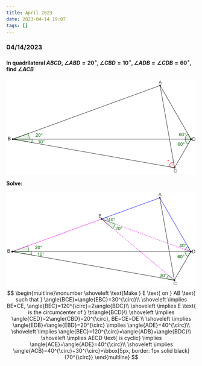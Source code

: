 ```yaml
---
title: April 2023
date: 2023-04-14 19:07
tags: []
---
```


### 04/14/2023

#### In quadrilateral $ABCD$, $\angle{ABD}=20^{\circ}, \angle{CBD}=10^{\circ}, \angle{ADB}=\angle{CDB}=60^{\circ}$, find $\angle{ACB}$

![image-20230414190910603](/assets/images/2023/image-20230414190910603.png)

**Solve:**

![image-20230414191324695](/assets/images/2023/image-20230414191324695.png)
$$
\begin{multline}\nonumber
\shoveleft \text{Make } E \text{ on } AB \text{ such that } \angle{BCE}=\angle{EBC}=30^{\circ}\\
\shoveleft \implies BE=CE, \angle{BEC}=120^{\circ}=2\angle{BDC}\\
\shoveleft \implies E \text{ is the circumcenter of } \triangle{BCD}\\
\shoveleft \implies \angle{CED}=2\angle{CBD}=20^{\circ}, BE=CE=DE \\
\shoveleft \implies \angle{EDB}=\angle{EBD}=20^{\circ} \implies \angle{ADE}=40^{\circ}\\
\shoveleft \implies \angle{BEC}=120^{\circ}=\angle{ADB}+\angle{BDC}\\
\shoveleft \implies AECD \text{ is cyclic} \implies \angle{ACE}=\angle{ADE}=40^{\circ}\\
\shoveleft \implies \angle{ACB}=40^{\circ}+30^{\circ}=\bbox[5px, border: 1px solid black]{70^{\circ}}
\end{multline}
$$
